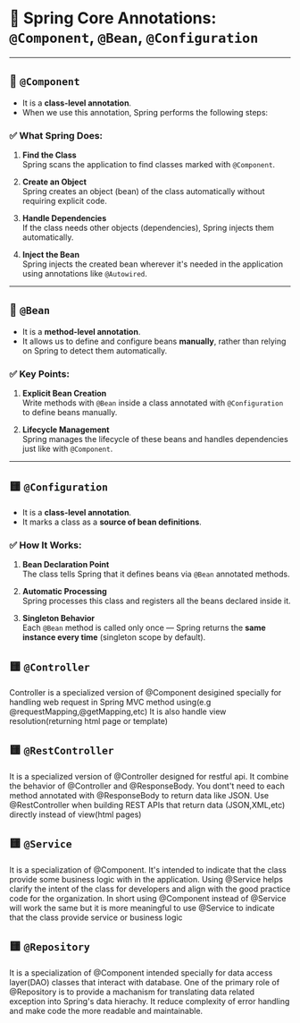 # 🧩 Spring Core Annotations: `@Component`, `@Bean`, `@Configuration`

---

## 🔹 `@Component`

- It is a **class-level annotation**.
- When we use this annotation, Spring performs the following steps:

### ✅ What Spring Does:

1. **Find the Class**  
   Spring scans the application to find classes marked with `@Component`.

2. **Create an Object**  
   Spring creates an object (bean) of the class automatically without requiring explicit code.

3. **Handle Dependencies**  
   If the class needs other objects (dependencies), Spring injects them automatically.

4. **Inject the Bean**  
   Spring injects the created bean wherever it's needed in the application using annotations like `@Autowired`.

---

## 🔸 `@Bean`

- It is a **method-level annotation**.
- It allows us to define and configure beans **manually**, rather than relying on Spring to detect them automatically.

### ✅ Key Points:

1. **Explicit Bean Creation**  
   Write methods with `@Bean` inside a class annotated with `@Configuration` to define beans manually.

2. **Lifecycle Management**  
   Spring manages the lifecycle of these beans and handles dependencies just like with `@Component`.

---

## 🟨 `@Configuration`

- It is a **class-level annotation**.
- It marks a class as a **source of bean definitions**.

### ✅ How It Works:

1. **Bean Declaration Point**  
   The class tells Spring that it defines beans via `@Bean` annotated methods.

2. **Automatic Processing**  
   Spring processes this class and registers all the beans declared inside it.

3. **Singleton Behavior**  
   Each `@Bean` method is called only once — Spring returns the **same instance every time** (singleton scope by default).

## 🟨 `@Controller`
   Controller is a specialized version of @Component desigined specially for handling web request in Spring MVC method using(e.g @requestMapping,@getMapping,etc)
   It is also handle view resolution(returning html page or template)


## 🟨 `@RestController`
   It is a specialized version of @Controller designed for restful api.
   It combine the behavior of @Controller and @ResponseBody.
   You dont't need to each method annotated with @ResponseBody to return data like JSON.
   Use @RestController when building REST APIs  that return data (JSON,XML,etc) directly instead of view(html pages)

## 🟨 `@Service`
   It is a specialization of @Component.
   It's intended to indicate that the class provide some business logic with in the application.
   Using @Service helps clarify the intent of the class for developers and align with the good practice code for the organization.
   In short using @Component instead of @Service will work the same but it is more meaningful to use @Service to indicate that the class provide service or         business logic

## 🟨 `@Repository`
   It is a specialization of @Component intended specially for data access layer(DAO) classes that interact with database.
   One of the primary role of @Repository is to provide a machanism for translating data related exception into Spring's data hierachy.
   It reduce complexity of error handling and make code the more readable and maintainable.
   
